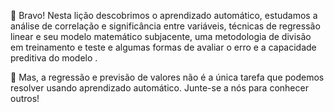 :clap: Bravo! Nesta lição descobrimos o aprendizado automático, estudamos a análise de correlação e significância entre variáveis, técnicas de regressão linear e seu modelo matemático subjacente, uma metodologia de divisão em treinamento e teste e algumas formas de avaliar o erro e a capacidade preditiva do modelo .

:robot: Mas, a regressão e previsão de valores não é a única tarefa que podemos resolver usando aprendizado automático. Junte-se a nós para conhecer outros!
